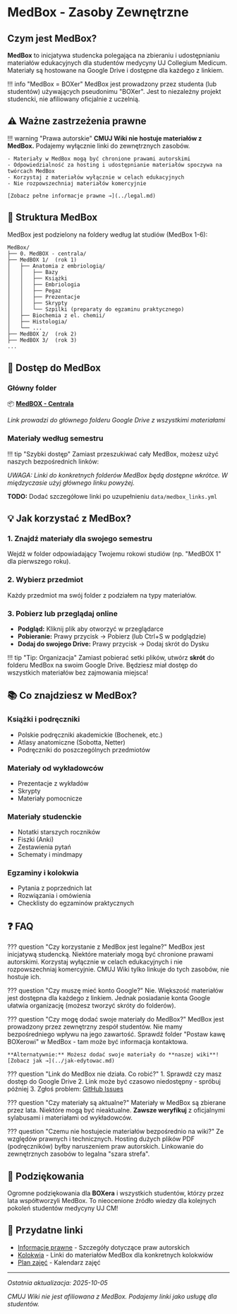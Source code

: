 # MedBox - Zasoby Zewnętrzne

## Czym jest MedBox?

**MedBox** to inicjatywa studencka polegająca na zbieraniu i udostępnianiu materiałów edukacyjnych dla studentów medycyny UJ Collegium Medicum. Materiały są hostowane na Google Drive i dostępne dla każdego z linkiem.

!!! info "MedBox = BOXer"
    MedBox jest prowadzony przez studenta (lub studentów) używających pseudonimu "BOXer". Jest to niezależny projekt studencki, nie afiliowany oficjalnie z uczelnią.

## ⚠️ Ważne zastrzeżenia prawne

!!! warning "Prawa autorskie"
    **CMUJ Wiki nie hostuje materiałów z MedBox.** Podajemy wyłącznie linki do zewnętrznych zasobów.

    - Materiały w MedBox mogą być chronione prawami autorskimi
    - Odpowiedzialność za hosting i udostępnianie materiałów spoczywa na twórcach MedBox
    - Korzystaj z materiałów wyłącznie w celach edukacyjnych
    - Nie rozpowszechniaj materiałów komercyjnie

    [Zobacz pełne informacje prawne →](../legal.md)

## 📂 Struktura MedBox

MedBox jest podzielony na foldery według lat studiów (MedBox 1-6):

```
MedBox/
├── 0. MedBOX - centrala/
├── MedBOX 1/  (rok 1)
│   ├── Anatomia z embriologią/
│   │   ├── Bazy
│   │   ├── Książki
│   │   ├── Embriologia
│   │   ├── Pegaz
│   │   ├── Prezentacje
│   │   ├── Skrypty
│   │   └── Szpilki (preparaty do egzaminu praktycznego)
│   ├── Biochemia z el. chemii/
│   ├── Histologia/
│   └── ...
├── MedBOX 2/  (rok 2)
├── MedBOX 3/  (rok 3)
...
```

## 🔗 Dostęp do MedBox

### Główny folder

📦 **[MedBOX - Centrala](https://drive.google.com/drive/folders/1U7dFx1x16YTZgNgExbuq5YRGl6Dk9-2O)**

*Link prowadzi do głównego folderu Google Drive z wszystkimi materiałami*

### Materiały według semestru

!!! tip "Szybki dostęp"
    Zamiast przeszukiwać cały MedBox, możesz użyć naszych bezpośrednich linków:

*UWAGA: Linki do konkretnych folderów MedBox będą dostępne wkrótce. W międzyczasie użyj głównego linku powyżej.*

**TODO:** Dodać szczegółowe linki po uzupełnieniu `data/medbox_links.yml`

## 💡 Jak korzystać z MedBox?

### 1. Znajdź materiały dla swojego semestru

Wejdź w folder odpowiadający Twojemu rokowi studiów (np. "MedBOX 1" dla pierwszego roku).

### 2. Wybierz przedmiot

Każdy przedmiot ma swój folder z podziałem na typy materiałów.

### 3. Pobierz lub przeglądaj online

- **Podgląd:** Kliknij plik aby otworzyć w przeglądarce
- **Pobieranie:** Prawy przycisk → Pobierz (lub Ctrl+S w podglądzie)
- **Dodaj do swojego Drive:** Prawy przycisk → Dodaj skrót do Dysku

!!! tip "Tip: Organizacja"
    Zamiast pobierać setki plików, utwórz **skrót** do folderu MedBox na swoim Google Drive. Będziesz miał dostęp do wszystkich materiałów bez zajmowania miejsca!

## 📚 Co znajdziesz w MedBox?

### Książki i podręczniki
- Polskie podręczniki akademickie (Bochenek, etc.)
- Atlasy anatomiczne (Sobotta, Netter)
- Podręczniki do poszczególnych przedmiotów

### Materiały od wykładowców
- Prezentacje z wykładów
- Skrypty
- Materiały pomocnicze

### Materiały studenckie
- Notatki starszych roczników
- Fiszki (Anki)
- Zestawienia pytań
- Schematy i mindmapy

### Egzaminy i kolokwia
- Pytania z poprzednich lat
- Rozwiązania i omówienia
- Checklisty do egzaminów praktycznych

## ❓ FAQ

??? question "Czy korzystanie z MedBox jest legalne?"
    MedBox jest inicjatywą studencką. Niektóre materiały mogą być chronione prawami autorskimi. Korzystaj wyłącznie w celach edukacyjnych i nie rozpowszechniaj komercyjnie. CMUJ Wiki tylko linkuje do tych zasobów, nie hostuje ich.

??? question "Czy muszę mieć konto Google?"
    Nie. Większość materiałów jest dostępna dla każdego z linkiem. Jednak posiadanie konta Google ułatwia organizację (możesz tworzyć skróty do folderów).

??? question "Czy mogę dodać swoje materiały do MedBox?"
    MedBox jest prowadzony przez zewnętrzny zespół studentów. Nie mamy bezpośredniego wpływu na jego zawartość. Sprawdź folder "Postaw kawę BOXerowi" w MedBox - tam może być informacja kontaktowa.

    **Alternatywnie:** Możesz dodać swoje materiały do **naszej wiki**! [Zobacz jak →](../jak-edytowac.md)

??? question "Link do MedBox nie działa. Co robić?"
    1. Sprawdź czy masz dostęp do Google Drive
    2. Link może być czasowo niedostępny - spróbuj później
    3. Zgłoś problem: [GitHub Issues](https://github.com/yourusername/cmuj-wiki/issues)

??? question "Czy materiały są aktualne?"
    Materiały w MedBox są zbierane przez lata. Niektóre mogą być nieaktualne. **Zawsze weryfikuj** z oficjalnymi sylabusami i materiałami od wykładowców.

??? question "Czemu nie hostujecie materiałów bezpośrednio na wiki?"
    Ze względów prawnych i technicznych. Hosting dużych plików PDF (podręczników) byłby naruszeniem praw autorskich. Linkowanie do zewnętrznych zasobów to legalna "szara strefa".

## 🙏 Podziękowania

Ogromne podziękowania dla **BOXera** i wszystkich studentów, którzy przez lata współtworzyli MedBox. To nieocenione źródło wiedzy dla kolejnych pokoleń studentów medycyny UJ CM!

## 🔗 Przydatne linki

- [Informacje prawne](../legal.md) - Szczegóły dotyczące praw autorskich
- [Kolokwia](../kolokwia/index.md) - Linki do materiałów MedBox dla konkretnych kolokwiów
- [Plan zajęć](../plan-zajec.md) - Kalendarz zajęć

---

*Ostatnia aktualizacja: 2025-10-05*

*CMUJ Wiki nie jest afiliowana z MedBox. Podajemy linki jako usługę dla studentów.*
